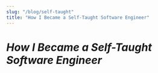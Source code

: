 ```yaml
---
slug: "/blog/self-taught"
title: "How I Became a Self-Taught Software Engineer"
---
```


# ***How I Became a Self-Taught Software Engineer***